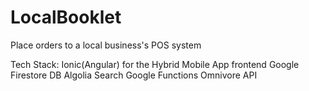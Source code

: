 # LocalBooklet
Place orders to a local business's POS system

Tech Stack:
Ionic(Angular) for the Hybrid Mobile App frontend
Google Firestore DB
Algolia Search
Google Functions
Omnivore API
